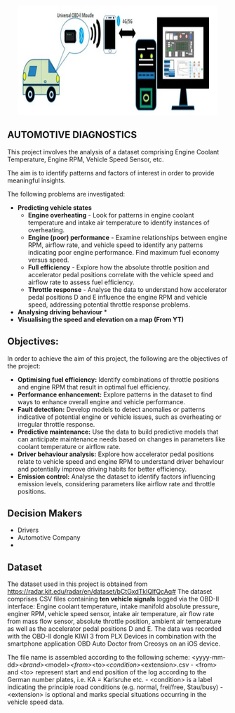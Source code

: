 <p align="center"><img width="90%" height="250px" src="https://github.com/hayatu4islam/Automotive_Diagnostics/blob/main/OBD-banner.webp" /></p>

## AUTOMOTIVE DIAGNOSTICS

This project involves the analysis of a dataset comprising Engine Coolant Temperature, Engine RPM, Vehicle Speed Sensor, etc.

The aim is to identify patterns and factors of interest in order to provide meaningful insights.

The following problems are investigated:
* **Predicting vehicle states**
    * **Engine overheating** - Look for patterns in engine coolant temperature and intake air temperature to identify instances of overheating.
    * **Engine (poor) performance** - Examine relationships between engine RPM, airflow rate, and vehicle speed to identify any patterns indicating poor engine performance. Find maximum fuel economy versus speed.
    * **Full efficiency** - Explore how the absolute throttle position and accelerator pedal positions correlate with the vehicle speed and airflow rate to assess fuel efficiency.
    * **Throttle response** - Analyse the data to understand how accelerator pedal positions D and E influence the engine RPM and vehicle speed, addressing potential throttle response problems.
* **Analysing driving behaviour**
    * 
* **Visualising the speed and elevation on a map (From YT)**


## Objectives:
In order to achieve the aim of this project, the following are the objectives of the project:
* **Optimising fuel efficiency:** Identify combinations of throttle positions and engine RPM that result in optimal fuel efficiency.
* **Performance enhancement:** Explore patterns in the dataset to find ways to enhance overall engine and vehicle performance.
* **Fault detection:** Develop models to detect anomalies or patterns indicative of potential engine or vehicle issues, such as overheating or irregular throttle response.
* **Predictive maintenance:** Use the data to build predictive models that can anticipate maintenance needs based on changes in parameters like coolant temperature or airflow rate.
* **Driver behaviour analysis:** Explore how accelerator pedal positions relate to vehicle speed and engine RPM to understand driver behaviour and potentially improve driving habits for better efficiency.
* **Emission control:** Analyse the dataset to identify factors influencing emission levels, considering parameters like airflow rate and throttle positions.
    
## Decision Makers
* Drivers
* Automotive Company
* 

## Dataset
The dataset used in this project is obtained from https://radar.kit.edu/radar/en/dataset/bCtGxdTklQlfQcAq#
The dataset comprises CSV files containing **ten vehicle signals** logged via the OBD-II interface: Engine coolant temperature, intake manifold absolute pressure, enginer RPM, vehicle speed sensor, intake air temperature, air flow rate from mass flow sensor, absolute throttle position, ambient air temperature as well as the accelerator pedal positions D and E. The data was recorded with the OBD-II dongle KIWI 3 from PLX Devices in combination with the smartphone application OBD Auto Doctor from Creosys on an iOS device.

The file name is assembled according to the following scheme: \<yyyy-mm-dd>_\<brand>_\<model>_\<from>_\<to>_\<condition>_\<extension>.csv - \<from> and \<to> represent start and end position of the log according to the German number plates, i.e. KA = Karlsruhe etc. - \<condition> is a label indicating the principle road conditions (e.g. normal, frei/free, Stau/busy) - \<extension> is optional and marks special situations occurring in the vehicle speed data.

